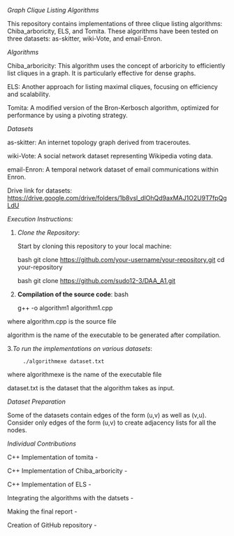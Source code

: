 *Graph Clique Listing Algorithms*

This repository contains implementations of three clique listing algorithms: Chiba_arboricity, ELS, and Tomita. 
These algorithms have been tested on three datasets: as-skitter, wiki-Vote, and email-Enron.

*Algorithms*

Chiba_arboricity: This algorithm uses the concept of arboricity to efficiently list cliques in a graph. It is particularly effective for dense graphs.

ELS: Another approach for listing maximal cliques, focusing on efficiency and scalability.

Tomita: A modified version of the Bron-Kerbosch algorithm, optimized for performance by using a pivoting strategy.

*Datasets*

as-skitter: An internet topology graph derived from traceroutes.

wiki-Vote: A social network dataset representing Wikipedia voting data.

email-Enron: A temporal network dataset of email communications within Enron.

Drive link for datasets: https://drive.google.com/drive/folders/1b8vsl_dlOhQd9axMAJ1O2U9T7fpQgLdU

*Execution Instructions:*


1. *Clone the Repository*:
   
   Start by cloning this repository to your local machine:

   bash
   git clone https://github.com/your-username/your-repository.git
   cd your-repository

   bash git clone https://github.com/sudo12-3/DAA_A1.git
   
2. **Compilation of the source code**: 
    bash
    
    g++ -o algorithm1 algorithm1.cpp

  where algorithm.cpp is the source file
                     
  algorithm is the name of the executable to be generated after compilation.



3.*To run the implementations on various datasets*:

    
         ./algorithmexe dataset.txt

where algorithmexe is the name of the executable file

dataset.txt is the dataset that the algorithm takes as input.



*Dataset Preparation*

Some of the datasets contain edges of the form (u,v) as well as (v,u). Consider only edges of the form (u,v) to create adjacency lists for all the nodes.


*Individual Contributions*

C++ Implementation of tomita -

C++ Implementation of Chiba_arboricity -

C++ Implementation of ELS -

Integrating the algorithms with the datsets -

Making the final report -

Creation of GitHub repository -